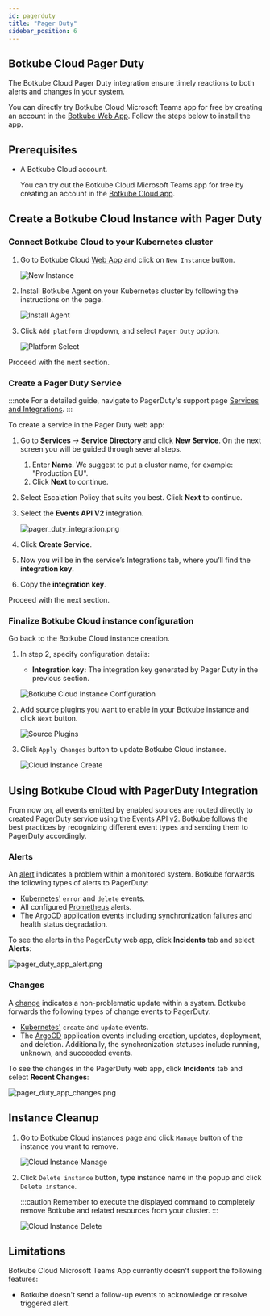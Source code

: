 ```yaml
---
id: pagerduty
title: "Pager Duty"
sidebar_position: 6
---
```


## Botkube Cloud Pager Duty

The Botkube Cloud Pager Duty integration ensure timely reactions to both alerts and changes in your system.

<!-- Action Item: Ask @Blair to provide Pager Duty description -->

You can directly try Botkube Cloud Microsoft Teams app for free by creating an account in the [Botkube Web App](https://app.botkube.io). Follow the steps below to install the app.

## Prerequisites

- A Botkube Cloud account.

  You can try out the Botkube Cloud Microsoft Teams app for free by creating an account in the [Botkube Cloud app](https://app.botkube.io).

## Create a Botkube Cloud Instance with Pager Duty

### Connect Botkube Cloud to your Kubernetes cluster

1. Go to Botkube Cloud [Web App](https://app.botkube.io/) and click on `New Instance` button.

   ![New Instance](../assets/cloud_new_instance.png "Create new instance")

2. Install Botkube Agent on your Kubernetes cluster by following the instructions on the page.

   ![Install Agent](../assets/cloud_install.png "Install Agent")

3. Click `Add platform` dropdown, and select `Pager Duty` option.

   ![Platform Select](../assets/undraw_under_construction.svg "Select Pager Duty platform")

Proceed with the next section.

### Create a Pager Duty Service

:::note
For a detailed guide, navigate to PagerDuty's support page [Services and Integrations](https://support.pagerduty.com/docs/services-and-integrations#create-a-service).
:::

To create a service in the Pager Duty web app:

1. Go to **Services** -> **Service Directory** and click **New Service**. On the next screen you will be guided through several steps.
   1. Enter **Name**. We suggest to put a cluster name, for example: "Production EU".
   2. Click **Next** to continue.
2. Select Escalation Policy that suits you best. Click **Next** to continue.
3. Select the **Events API V2** integration.

   ![pager_duty_integration.png](assets/pager_duty_integration.png)

4. Click **Create Service**.
5. Now you will be in the service’s Integrations tab, where you’ll find the **integration key**.
6. Copy the **integration key**.

Proceed with the next section.

### Finalize Botkube Cloud instance configuration

Go back to the Botkube Cloud instance creation.

1. In step 2, specify configuration details:

   - **Integration key:** The integration key generated by Pager Duty in the previous section.

   ![Botkube Cloud Instance Configuration](../assets/undraw_under_construction.svg "Botkube Cloud Instance configuration")

2. Add source plugins you want to enable in your Botkube instance and click `Next` button.

   ![Source Plugins](../assets/undraw_under_construction.svg "Source plugins")

3. Click `Apply Changes` button to update Botkube Cloud instance.

   ![Cloud Instance Create](../assets/undraw_under_construction.svg "Cloud Instance create")

## Using Botkube Cloud with PagerDuty Integration

From now on, all events emitted by enabled sources are routed directly to created PagerDuty service using the [Events API v2](https://developer.pagerduty.com/docs/ZG9jOjExMDI5NTgw-events-api-v2-overview). Botkube follows the best practices by recognizing different event types and sending them to PagerDuty accordingly.

### Alerts

An [alert](https://developer.pagerduty.com/docs/ZG9jOjExMDI5NTgx-send-an-alert-event) indicates a problem within a monitored system. Botkube forwards the following types of alerts to PagerDuty:

- [Kubernetes'](../../configuration/source/kubernetes.md#event-types) `error` and `delete` events.
- All configured [Prometheus](../../configuration/source/prometheus.md) alerts.
- The [ArgoCD](../../configuration/source/argocd.md) application events including synchronization failures and health status degradation.

To see the alerts in the PagerDuty web app, click **Incidents** tab and select **Alerts**:

![pager_duty_app_alert.png](assets/pager_duty_app_alert.png)

### Changes

A [change](https://developer.pagerduty.com/docs/ZG9jOjExMDI5NTgy-send-a-change-event) indicates a non-problematic update within a system. Botkube forwards the following types of change events to PagerDuty:

- [Kubernetes'](../../configuration/source/kubernetes.md) `create` and `update` events.
- The [ArgoCD](../../configuration/source/argocd.md) application events including creation, updates, deployment, and deletion. Additionally, the synchronization statuses include running, unknown, and succeeded events.

To see the changes in the PagerDuty web app, click **Incidents** tab and select **Recent Changes**:

![pager_duty_app_changes.png](assets/pager_duty_app_changes.png)

## Instance Cleanup

1. Go to Botkube Cloud instances page and click `Manage` button of the instance you want to remove.

   ![Cloud Instance Manage](../assets/undraw_under_construction.svg "Cloud Instance manage")

2. Click `Delete instance` button, type instance name in the popup and click `Delete instance`.

   :::caution
   Remember to execute the displayed command to completely remove Botkube and related resources from your cluster.
   :::

   ![Cloud Instance Delete](../assets/cloud_instance_delete.png "Cloud Instance delete")

## Limitations

Botkube Cloud Microsoft Teams App currently doesn't support the following features:

- Botkube doesn't send a follow-up events to acknowledge or resolve triggered alert.
